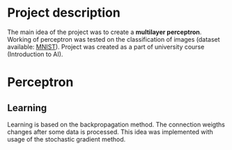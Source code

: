 # Project description
The main idea of the project was to create a **multilayer perceptron**.
Working of perceptron was tested on the classification of images (dataset available: [MNIST](http://yann.lecun.com/exdb/mnist/)).
Project was created as a part of university course (Introduction to AI).
# Perceptron
## Learning 
Learning is based on the backpropagation method. The connection weigths
changes after some data is processed. This idea was implemented with usage
of the stochastic gradient method.


